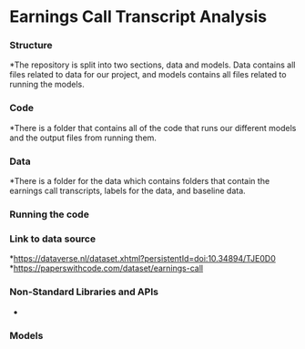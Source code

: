 # Earnings Call Transcript Analysis

### Structure
*The repository is split into two sections, data and models. Data contains all files related to data for our project, and models contains all files related to running the models.
### Code
*There is a folder that contains all of the code that runs our different models and the output files from running them.
### Data
*There is a folder for the data which contains folders that contain the earnings call transcripts, labels for the data, and baseline data.
### Running the code

### Link to data source
*https://dataverse.nl/dataset.xhtml?persistentId=doi:10.34894/TJE0D0
*https://paperswithcode.com/dataset/earnings-call
### Non-Standard Libraries and APIs
*
### Models
